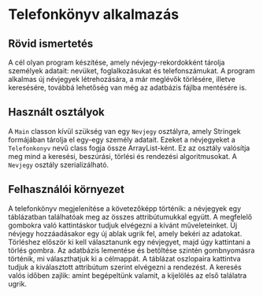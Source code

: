 # Telefonkönyv alkalmazás

## Rövid ismertetés
 
 A cél olyan program készítése, amely névjegy-rekordokként tárolja személyek adatait: nevüket, foglalkozásukat és telefonszámukat.
 A program alkalmas új névjegyek létrehozására, a már meglévők törlésére, illetve keresésére, továbbá lehetőség van még az adatbázis fájlba mentésére is.

## Használt osztályok

A ```Main``` classon kívül szükség van egy ```Nevjegy``` osztályra, amely Stringek formájában tárolja el egy-egy személy adatait.
Ezeket a névjegyeket a ```Telefonkonyv``` nevű class fogja össze ArrayList-ként. Ez az osztály valósítja meg mind a keresési, beszúrási, törlési és rendezési algoritmusokat. A ```Nevjegy``` osztály szerializálható.

## Felhasználói környezet

A telefonkönyv megjelenítése a követezőképp történik: a névjegyek egy táblázatban találhatóak meg az összes attribútumukkal együtt.
A megfelelő gombokra való kattintáskor tudjuk elvégezni a kívánt műveleteinket. Új névjegy hozzáadásakor egy új ablak ugrik fel, amely bekéri az adatokat. Törléshez először ki kell választanunk egy névjegyet, majd úgy kattintani a törlés gombra. Az adatbázis lementése és betöltése szintén gombnyomásra történik, mi választhatjuk ki a célmappát. A táblázat oszlopaira kattintva tudjuk a kiválasztott attribútum szerint elvégezni a rendezést. A keresés valós időben zajlik: amint begépeltünk valamit, a kijelölés az első találatra ugrik.
